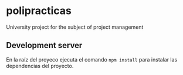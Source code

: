 # polipracticas
University project for the subject of project management

## Development server

En la raíz del proyeco ejecuta el comando `npm install` para instalar las dependencias del proyecto.
